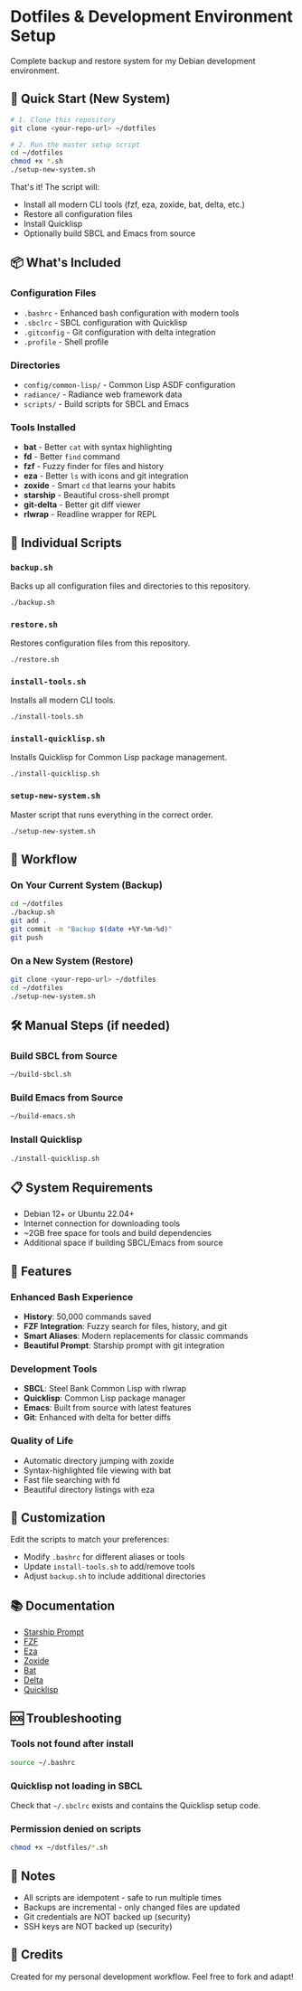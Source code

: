 # Dotfiles & Development Environment Setup

Complete backup and restore system for my Debian development environment.

## 🎯 Quick Start (New System)

```bash
# 1. Clone this repository
git clone <your-repo-url> ~/dotfiles

# 2. Run the master setup script
cd ~/dotfiles
chmod +x *.sh
./setup-new-system.sh
```

That's it! The script will:
- Install all modern CLI tools (fzf, eza, zoxide, bat, delta, etc.)
- Restore all configuration files
- Install Quicklisp
- Optionally build SBCL and Emacs from source

## 📦 What's Included

### Configuration Files
- `.bashrc` - Enhanced bash configuration with modern tools
- `.sbclrc` - SBCL configuration with Quicklisp
- `.gitconfig` - Git configuration with delta integration
- `.profile` - Shell profile

### Directories
- `config/common-lisp/` - Common Lisp ASDF configuration
- `radiance/` - Radiance web framework data
- `scripts/` - Build scripts for SBCL and Emacs

### Tools Installed
- **bat** - Better `cat` with syntax highlighting
- **fd** - Better `find` command
- **fzf** - Fuzzy finder for files and history
- **eza** - Better `ls` with icons and git integration
- **zoxide** - Smart `cd` that learns your habits
- **starship** - Beautiful cross-shell prompt
- **git-delta** - Better git diff viewer
- **rlwrap** - Readline wrapper for REPL

## 📝 Individual Scripts

### `backup.sh`
Backs up all configuration files and directories to this repository.

```bash
./backup.sh
```

### `restore.sh`
Restores configuration files from this repository.

```bash
./restore.sh
```

### `install-tools.sh`
Installs all modern CLI tools.

```bash
./install-tools.sh
```

### `install-quicklisp.sh`
Installs Quicklisp for Common Lisp package management.

```bash
./install-quicklisp.sh
```

### `setup-new-system.sh`
Master script that runs everything in the correct order.

```bash
./setup-new-system.sh
```

## 🔄 Workflow

### On Your Current System (Backup)
```bash
cd ~/dotfiles
./backup.sh
git add .
git commit -m "Backup $(date +%Y-%m-%d)"
git push
```

### On a New System (Restore)
```bash
git clone <your-repo-url> ~/dotfiles
cd ~/dotfiles
./setup-new-system.sh
```

## 🛠️ Manual Steps (if needed)

### Build SBCL from Source
```bash
~/build-sbcl.sh
```

### Build Emacs from Source
```bash
~/build-emacs.sh
```

### Install Quicklisp
```bash
./install-quicklisp.sh
```

## 📋 System Requirements

- Debian 12+ or Ubuntu 22.04+
- Internet connection for downloading tools
- ~2GB free space for tools and build dependencies
- Additional space if building SBCL/Emacs from source

## 🎨 Features

### Enhanced Bash Experience
- **History**: 50,000 commands saved
- **FZF Integration**: Fuzzy search for files, history, and git
- **Smart Aliases**: Modern replacements for classic commands
- **Beautiful Prompt**: Starship prompt with git integration

### Development Tools
- **SBCL**: Steel Bank Common Lisp with rlwrap
- **Quicklisp**: Common Lisp package manager
- **Emacs**: Built from source with latest features
- **Git**: Enhanced with delta for better diffs

### Quality of Life
- Automatic directory jumping with zoxide
- Syntax-highlighted file viewing with bat
- Fast file searching with fd
- Beautiful directory listings with eza

## 🔧 Customization

Edit the scripts to match your preferences:
- Modify `.bashrc` for different aliases or tools
- Update `install-tools.sh` to add/remove tools
- Adjust `backup.sh` to include additional directories

## 📚 Documentation

- [Starship Prompt](https://starship.rs/)
- [FZF](https://github.com/junegunn/fzf)
- [Eza](https://github.com/eza-community/eza)
- [Zoxide](https://github.com/ajeetdsouza/zoxide)
- [Bat](https://github.com/sharkdp/bat)
- [Delta](https://github.com/dandavison/delta)
- [Quicklisp](https://www.quicklisp.org/)

## 🆘 Troubleshooting

### Tools not found after install
```bash
source ~/.bashrc
```

### Quicklisp not loading in SBCL
Check that `~/.sbclrc` exists and contains the Quicklisp setup code.

### Permission denied on scripts
```bash
chmod +x ~/dotfiles/*.sh
```

## 📝 Notes

- All scripts are idempotent - safe to run multiple times
- Backups are incremental - only changed files are updated
- Git credentials are NOT backed up (security)
- SSH keys are NOT backed up (security)

## 🎉 Credits

Created for my personal development workflow. Feel free to fork and adapt!
